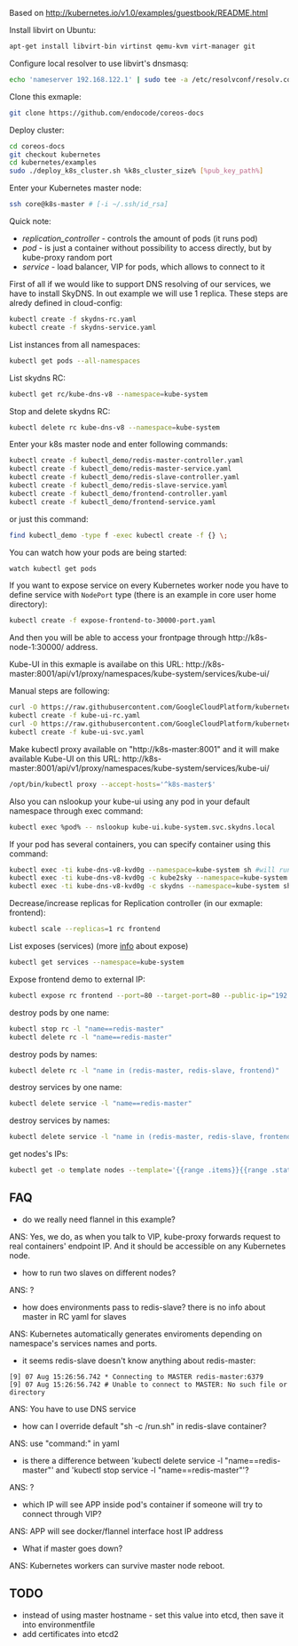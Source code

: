 Based on http://kubernetes.io/v1.0/examples/guestbook/README.html

Install libvirt on Ubuntu:

```sh
apt-get install libvirt-bin virtinst qemu-kvm virt-manager git

```

Configure local resolver to use libvirt's dnsmasq:

```sh
echo 'nameserver 192.168.122.1' | sudo tee -a /etc/resolvconf/resolv.conf.d/head && sudo resolvconf -u
```

Clone this exmaple:

```sh
git clone https://github.com/endocode/coreos-docs
```

Deploy cluster:

```sh
cd coreos-docs
git checkout kubernetes
cd kubernetes/examples
sudo ./deploy_k8s_cluster.sh %k8s_cluster_size% [%pub_key_path%]
```

Enter your Kubernetes master node:

```sh
ssh core@k8s-master # [-i ~/.ssh/id_rsa]
```

Quick note:

* *replication_controller* - controls the amount of pods (it runs pod)
* *pod* - is just a container without possibility to access directly, but by kube-proxy random port
* *service* - load balancer, VIP for pods, which allows to connect to it

First of all if we would like to support DNS resolving of our services, we have to install SkyDNS. In out example we will use 1 replica. These steps are alredy defined in cloud-config:

```sh
kubectl create -f skydns-rc.yaml
kubectl create -f skydns-service.yaml
```

List instances from all namespaces:

```sh
kubectl get pods --all-namespaces
```

List skydns RC:

```sh
kubectl get rc/kube-dns-v8 --namespace=kube-system
```

Stop and delete skydns RC:

```sh
kubectl delete rc kube-dns-v8 --namespace=kube-system
```

Enter your k8s master node and enter following commands:

```sh
kubectl create -f kubectl_demo/redis-master-controller.yaml
kubectl create -f kubectl_demo/redis-master-service.yaml
kubectl create -f kubectl_demo/redis-slave-controller.yaml
kubectl create -f kubectl_demo/redis-slave-service.yaml
kubectl create -f kubectl_demo/frontend-controller.yaml
kubectl create -f kubectl_demo/frontend-service.yaml
```

or just this command:

```sh
find kubectl_demo -type f -exec kubectl create -f {} \;
```

You can watch how your pods are being started:

```sh
watch kubectl get pods
```

If you want to expose service on every Kubernetes worker node you have to define service with `NodePort` type (there is an example in core user home directory):

```sh
kubectl create -f expose-frontend-to-30000-port.yaml
```

And then you will be able to access your frontpage through http://k8s-node-1:30000/ address.

Kube-UI in this exmaple is availabe on this URL: http://k8s-master:8001/api/v1/proxy/namespaces/kube-system/services/kube-ui/

Manual steps are following:

```sh
curl -O https://raw.githubusercontent.com/GoogleCloudPlatform/kubernetes/v1.0.1/cluster/addons/kube-ui/kube-ui-rc.yaml
kubectl create -f kube-ui-rc.yaml
curl -O https://raw.githubusercontent.com/GoogleCloudPlatform/kubernetes/v1.0.1/cluster/addons/kube-ui/kube-ui-svc.yaml
kubectl create -f kube-ui-svc.yaml
```

Make kubectl proxy available on "http://k8s-master:8001" and it will make available Kube-UI on this URL: http://k8s-master:8001/api/v1/proxy/namespaces/kube-system/services/kube-ui/

```sh
/opt/bin/kubectl proxy --accept-hosts='^k8s-master$'
```

Also you can nslookup your kube-ui using any pod in your default namespace through exec command:

```sh
kubectl exec %pod% -- nslookup kube-ui.kube-system.svc.skydns.local
```

If your pod has several containers, you can specify container using this command:

```sh
kubectl exec -ti kube-dns-v8-kvd0g --namespace=kube-system sh #will run shell of first defined container, in our case "kube2sky"
kubectl exec -ti kube-dns-v8-kvd0g -c kube2sky --namespace=kube-system sh # that will be equivalent to previous command
kubectl exec -ti kube-dns-v8-kvd0g -c skydns --namespace=kube-system sh # you will enter "skydns" container of "kube-dns-v8-kvd0g" pod
```

Decrease/increase replicas for Replication controller (in our exmaple: frontend):

```sh
kubectl scale --replicas=1 rc frontend
```

List exposes (services) (more [info](https://cloud.google.com/container-engine/docs/kubectl/expose) about expose)

```sh
kubectl get services --namespace=kube-system
```

Expose frontend demo to external IP:

```sh
kubectl expose rc frontend --port=80 --target-port=80 --public-ip="192.168.122.178" --name=guestbook-frontend
```

destroy pods by one name:

```sh
kubectl stop rc -l "name==redis-master"
kubectl delete rc -l "name==redis-master"
```

destroy pods by names:

```sh
kubectl delete rc -l "name in (redis-master, redis-slave, frontend)"
```

destroy services by one name:

```sh
kubectl delete service -l "name==redis-master"
```

destroy services by names:

```sh
kubectl delete service -l "name in (redis-master, redis-slave, frontend)"
```

get nodes's IPs:

```sh
kubectl get -o template nodes --template='{{range .items}}{{range .status.addresses}}{{printf "%s\n" .address}}{{end}}{{end}}'
```

## FAQ

* do we really need flannel in this example?

ANS: Yes, we do, as when you talk to VIP, kube-proxy forwards request to real containers' endpoint IP. And it should be accessible on any Kubernetes node.

* how to run two slaves on different nodes?

ANS: ?

* how does environments pass to redis-slave? there is no info about master in RC yaml for slaves

ANS: Kubernetes automatically generates enviroments depending on namespace's services names and ports.

* it seems redis-slave doesn't know anything about redis-master:

```
[9] 07 Aug 15:26:56.742 * Connecting to MASTER redis-master:6379
[9] 07 Aug 15:26:56.742 # Unable to connect to MASTER: No such file or directory
```

ANS: You have to use DNS service

* how can I override default "sh -c /run.sh" in redis-slave container?

ANS: use "command:" in yaml

* is there a difference between 'kubectl delete service -l "name==redis-master"' and 'kubectl stop service -l "name==redis-master"'?

ANS: ?

* which IP will see APP inside pod's container if someone will try to connect through VIP?

ANS: APP will see docker/flannel interface host IP address

* What if master goes down?

ANS: Kubernetes workers can survive master node reboot.

## TODO

* instead of using master hostname - set this value into etcd, then save it into environmentfile
* add certificates into etcd2
